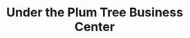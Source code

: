 ---
title: "Under the Plum Tree Business Center"
url: /gbarnga/under-the-plum-tree-business-center/
shop: convenience
---